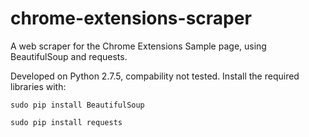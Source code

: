 chrome-extensions-scraper
=========================

A web scraper for the Chrome Extensions Sample page, using BeautifulSoup and requests.


Developed on Python 2.7.5, compability not tested. Install the required libraries with:

`sudo pip install BeautifulSoup`

`sudo pip install requests`